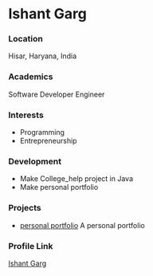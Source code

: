 # Ishant Garg

### Location

Hisar, Haryana, India

### Academics

Software Developer Engineer

### Interests

- Programming
- Entrepreneurship

### Development

- Make College_help project in Java
- Make personal portfolio

### Projects

- [personal portfolio](https://github.com/Ishantgarg-web/Ishantgarg-web) A personal portfolio

### Profile Link

[Ishant Garg](https://github.com/Ishantgarg-web)